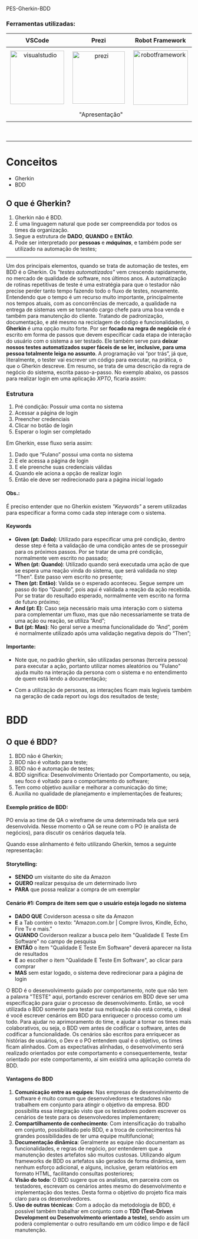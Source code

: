 PES-Gherkin-BDD

<h3><strong>Ferramentas utilizadas:</strong></h3>
<table data-v-3bc00e7e="" class="vertical-align-center table table-striped table-hover" style="height: 276px;">
	<thead data-v-3bc00e7e="">
		<tr data-v-3bc00e7e="" style="height: 37px;">
			<th data-v-3bc00e7e="" scope="VSCode" class="text-center sortable group-divider" style="width: 305.645px; height: 37px;"><span data-v-3bc00e7e=""> VSCode </span></th>
			<th data-v-3bc00e7e="" scope="Prezi" class="text-center sortable group-divider" style="width: 301.641px; height: 37px;"><span data-v-3bc00e7e=""> Prezi</span></th>
			<th data-v-3bc00e7e="" scope="Robot" class="text-center sortable group-divider" style="width: 307.715px; height: 37px;"><span data-v-3bc00e7e=""> Robot Framework </span></th>
		</tr>
	</thead>
	<tbody data-v-3bc00e7e="">
		<tr data-v-3bc00e7e="" style="height: 165px;">
			<td data-v-3bc00e7e="" class="" style="height: 165px; width: 305.645px;"><center><a href="https://code.visualstudio.com/download" target="_blank" rel="noopener"> <img class="language-icon" src="https://i.redd.it/m8tfmccojwb31.png" width="146" height="145" style="vertical-align: center;" alt="visualstudio" /> </a></center></td>
			<td data-v-3bc00e7e="" class="" style="height: 165px; width: 301.641px;"><center><a href="https://prezi.com/p/edit/xntl3jxrsjga/" target="_blank" rel="noopener"> <img class="language-icon" src="https://o.remove.bg/downloads/618a26be-b48c-4f25-a423-e5dabf5b8410/prezi-removebg-preview.png" width="142" height="142" style="vertical-align: center;" alt="prezi" /></a></center></td>
			<td data-v-3bc00e7e="" class="" style="height: 165px; width: 307.715px;"><center><a href="https://robotframework.org/" target="_blank" rel="noopener"> <img class="language-icon" src="https://tomiturtiainen.gallerycdn.vsassets.io/extensions/tomiturtiainen/rf-intellisense/2.8.0/1572279203487/Microsoft.VisualStudio.Services.Icons.Default" width="148" height="148" style="vertical-align: center;" alt="robotframework" /> </a></center></td>
		</tr>
		<tr style="height: 37px;">
			<td style="width: 305.645px; height: 37px;"></td>
			<td style="width: 301.641px; height: 37px; text-align: center;"><span data-v-3bc00e7e="">&nbsp; &nbsp;"Apresenta&ccedil;&atilde;o"</span></td>
			<td style="width: 307.715px; height: 37px;"></td>
		</tr>
	</tbody>
</table>

---

# Conceitos 
- Gherkin
- BDD

## O que é Gherkin?

1. Gherkin não é BDD.
2. É uma linguagem natural que pode ser compreendida por todos os times da organização.
3. Segue a estrutura de **DADO**, **QUANDO** e **ENTÃO**.
4. Pode ser interpretado por **pessoas** e **_máquinas_**, e também pode ser utilizado na automação de testes;

---

Um dos principais elementos, quando se trata de automação de testes, em BDD é o Gherkin.
Os *"testes automatizados"* vem crescendo rapidamente, no mercado de qualidade de software, nos últimos anos.
A automatização de rotinas repetitivas de teste é uma estratégia para que o testador não precise perder tanto tempo fazendo todo o fluxo de testes, novamente.
Entendendo que o tempo é um recurso muito importante, principalmente nos tempos atuais, com as concorrências de mercado, a qualidade na entrega de sistemas vem se tornando cargo chefe para uma boa venda e também para manutenção do cliente.
Tratando de padronização, documentação, e até mesmo na reciclagem de código e funcionalidades, o **Gherkin** é uma opção muito forte. 
Por ser **focado na regra de negócio** ele é escrito em forma de passos que devem especificar cada etapa de interação do usuário com o sistema a ser testado.
Ele também serve para **deixar nossos testes automatizados super fáceis de se ler, inclusive, para uma pessoa totalmente leiga no assunto**. A programação vai “por trás”, já que, literalmente, o tester vai escrever um código para executar, na prática, o que o Gherkin descreve.
Em resumo, se trata de uma descrição da regra de negócio do sistema, escrita passo-a-passo. 
No exemplo abaixo, os passos para realizar login em uma aplicação *XPTO*, ficaria assim:

### Estrutura

1. Pré condição: Possuir uma conta no sistema
2. Acessar a página de login
3. Preencher credenciais
4. Clicar no botão de login
5. Esperar o login ser completado

Em Gherkin, esse fluxo seria assim:

1. Dado que “Fulano” possui uma conta no sistema
2. E ele acessa a página de login
3. E ele preenche suas credenciais válidas
4. Quando ele aciona a opção de realizar login
5. Então ele deve ser redirecionado para a página inicial logado

#### Obs.: 
É preciso entender que no Gherkin existem *"Keywords"* a serem utilizadas para especificar a forma como cada step interage com o sistema. 

#### Keywords 

- **Given (pt: Dado)**: Utilizado para especificar uma pré condição, dentro desse step é feita a validação de uma condição antes de se prosseguir para os próximos passos. Por se tratar de uma pré condição, normalmente vem escrito no passado;
- **When  (pt: Quando)**: Utilizado quando será executada uma ação de que se espera uma reação vinda do sistema, que será validada no step “Then”. Este passo vem escrito no presente;
- **Then  (pt: Então)**: Valida se o esperado aconteceu. Segue sempre um passo do tipo “Quando”, pois aqui é validada a reação da ação recebida. Por se tratar do resultado esperado, normalmente vem escrito na forma de futuro próximo;
- **And (pt: E)**: Caso seja necessário mais uma interação com o sistema para complementar um fluxo, mas que não necessariamente se trata de uma ação ou reação, se utiliza “And”;
- **But (pt: Mas)**: No geral serve a mesma funcionalidade do “And”, porém é normalmente utilizado após uma validação negativa depois do “Then”;

#### **Importante:**
- Note que, no padrão gherkin, são utilizadas personas (terceira pessoa) para executar a ação, portanto utilizar nomes aleatórios ou "Fulano" ajuda muito na interação da persona com o sistema e no entendimento de quem está lendo a documentação;

- Com a utilização de personas, as interações ficam mais legíveis também na geração de cada report ou logs dos resultados de teste;

# BDD
## O que é BDD?

1. BDD não é Gherkin;
2. BDD não é voltado para teste;
3. BDD não é automação de testes;
4. BDD significa: Desenvolvimento Orientado por Comportamento, ou seja, seu foco é voltado para o comportamento do software;
5. Tem como objetivo auxiliar e melhorar a comunicação do time;
6. Auxilia no qualidade de planejamento e implementações de features;

#### Exemplo prático de BDD:

PO envia ao time de QA o wireframe de uma determinada tela que será desenvolvida. Nesse momento o QA se reune com o PO (e analista de negócios), para discutir os cenários daquela tela.

Quando esse alinhamento é feito utilizando Gherkin, temos a seguinte representação:

#### Storytelling:

- **SENDO** um visitante do site da Amazon
- **QUERO** realizar pesquisa de um determinado livro
- **PARA** que possa realizar a compra de um exemplar

#### Cenário #1: Compra de item sem que o usuário esteja logado no sistema

- **DADO QUE** Coviderson acessa o site da Amazon
- **E** a Tab contém o texto: "Amazon.com.br | Compre livros, Kindle, Echo, Fire Tv e mais."
- **QUANDO** Coviderson realizar a busca pelo item "Qualidade E Teste Em Software" no campo de pesquisa
- **ENTÃO** o item "Qualidade E Teste Em Software" deverá aparecer na lista de resultados
- **E** ao escolher o item "Qualidade E Teste Em Software", ao clicar para comprar
- **MAS** sem estar logado, o sistema deve redirecionar para a página de login

O BDD é o desenvolvimento guiado por comportamento, note que não tem a palavra "TESTE" aqui, portando escrever cenários em BDD deve ser uma especificação para guiar o processo de desenvolvimento. Então, se você utilizada o BDD somente para testar sua motivação não está correta, o ideal é você escrever cenários em BDD para enriquecer o processo como um todo. Para ajudar no aprimoramento do time, e ajudar a tornar os times mais colaborativos, ou seja, o BDD vem antes de codificar o software, antes de codificar a funcionalidade.
Os cenários são escritos para enriquecer as histórias de usuários, o Dev e o PO entendem qual é o  objetivo, os times ficam alinhados.
Com as  expectativas alinhadas, o desenvolvimento será realizado orientados por este comportamento e consequentemente, testar orientado por este comportamento, aí sim existirá uma aplicação correta do BDD.

#### Vantagens do BDD

1. **Comunicação entre as equipes**: Nas empresas de desenvolvimento de software é muito comum que desenvolvedores e testadores não trabalhem em conjunto para atingir o objetivo da empresa. BDD possibilita essa integração visto que os testadores podem escrever os cenários de teste para os desenvolvedores implementarem;
2. **Compartilhamento de conhecimento**: Com intensificação do trabalho em conjunto, possibilitado pelo BDD, e a troca de conhecimentos há grandes possibilidades de ter uma equipe multifuncional;
3. **Documentação dinâmica**: Geralmente as equipe não documentam as funcionalidades, e regras de negócio, por entenderem que a manutenção destes artefatos são muitos custosas. Utilizando algum frameworks de BDD os artefatos são gerados de forma dinâmica, sem nenhum esforço adicional, e alguns, inclusive, geram relatórios em formato HTML, facilitando consultas posteriores;
4. **Visão do todo**: O BDD sugere que os analistas, em parceira com os testadores, escrevam os cenários antes mesmo do desenvolvimento e implementação dos testes. Desta forma o objetivo do projeto fica mais claro para os desenvolvedores.
5. **Uso de outras técnicas**: Com a adoção da metodologia de BDD, é possível também trabalhar em conjunto com o **TDD (Test-Driven Development ou Desenvolvimento orientado a teste)**, sendo assim um poderá complementar o outro resultando em um códico limpo e de fácil manutenção.
